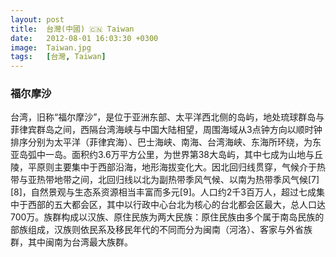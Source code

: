 ```yaml
---
layout: post
title:  台灣(中國) 🇨🇳 Taiwan 
date:   2012-08-01 16:03:30 +0300
image:  Taiwan.jpg
tags:   [台灣, Taiwan]
---
```

### 福尔摩沙
台湾，旧称“福尔摩沙”，是位于亚洲东部、太平洋西北侧的岛屿，地处琉球群岛与菲律宾群岛之间，西隔台湾海峡与中国大陆相望，周围海域从3点钟方向以顺时钟排序分别为太平洋（菲律宾海）、巴士海峡、南海、台湾海峡、东海所环绕，为东亚岛弧中一岛。面积约3.6万平方公里，为世界第38大岛屿，其中七成为山地与丘陵，平原则主要集中于西部沿海，地形海拔变化大。因北回归线贯穿，气候介于热带与亚热带地带之间，北回归线以北为副热带季风气候、以南为热带季风气候[7][8]，自然景观与生态系资源相当丰富而多元[9]。人口约2千3百万人，超过七成集中于西部的五大都会区，其中以行政中心台北为核心的台北都会区最大，总人口达700万。族群构成以汉族、原住民族为两大民族：原住民族由多个属于南岛民族的部族组成，汉族则依民系及移民年代的不同而分为闽南（河洛）、客家与外省族群，其中闽南为台湾最大族群。
